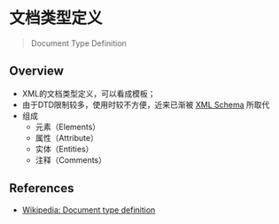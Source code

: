 # 文档类型定义

> Document Type Definition

## Overview

- XML的文档类型定义，可以看成模板；
- 由于DTD限制较多，使用时较不方便，近来已渐被 [XML Schema](https://zh.wikipedia.org/wiki/XML_Schema) 所取代
- 组成
  - 元素（Elements）
  - 属性（Attribute）
  - 实体（Entities）
  - 注释（Comments）

## References

- [Wikipedia: Document type definition](https://en.wikipedia.org/wiki/Document_type_definition)